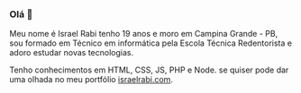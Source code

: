 ### Olá 👋
Meu nome é Israel Rabi tenho 19 anos e moro em Campina Grande - PB, sou formado em Técnico em informática pela Escola Técnica Redentorista e adoro estudar novas tecnologias.

Tenho conhecimentos em HTML, CSS, JS, PHP e Node. se quiser pode dar uma olhada no meu portfólio [israelrabi.com](http://israelrabi.com).

<!--
**IsraelRabi/IsraelRabi** is a ✨ _special_ ✨ repository because its `README.md` (this file) appears on your GitHub profile.

Here are some ideas to get you started:

- 🔭 I’m currently working on ...
- 🌱 I’m currently learning ...
- 👯 I’m looking to collaborate on ...
- 🤔 I’m looking for help with ...
- 💬 Ask me about ...
- 📫 How to reach me: ...
- 😄 Pronouns: ...
- ⚡ Fun fact: ...
-->
